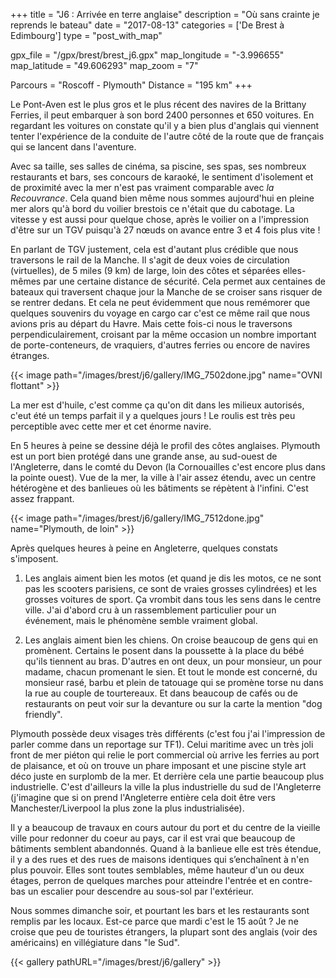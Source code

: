 +++
title = "J6 : Arrivée en terre anglaise"
description = "Où sans crainte je reprends le bateau"
date = "2017-08-13"
categories = ['De Brest à Edimbourg']
type = "post_with_map"

gpx_file = "/gpx/brest/brest_j6.gpx"
map_longitude = "-3.996655"
map_latitude = "49.606293"
map_zoom = "7"

Parcours = "Roscoff - Plymouth"
Distance = "195 km"
+++


Le Pont-Aven est le plus gros et le plus récent des navires de la Brittany Ferries, il peut embarquer à son bord 2400 personnes et 650 voitures. En regardant les voitures on constate qu'il y a bien plus d'anglais qui viennent tenter l'expérience de la conduite de l'autre côté de la route que de français qui se lancent dans l'aventure.

Avec sa taille, ses salles de cinéma, sa piscine, ses spas, ses nombreux restaurants et bars, ses concours de karaoké, le sentiment d'isolement et de proximité avec la mer n'est pas vraiment comparable avec *la Recouvrance*. Cela quand bien même nous sommes aujourd'hui en pleine mer alors qu'à bord du voilier brestois ce n'était que du cabotage. La vitesse y est aussi pour quelque chose, après le voilier on a l'impression d'être sur un TGV puisqu'à 27 nœuds on avance entre 3 et 4 fois plus vite !

En parlant de TGV justement, cela est d'autant plus crédible que nous traversons le rail de la Manche. Il s'agit de deux voies de circulation (virtuelles), de 5 miles (9 km) de large, loin des côtes et séparées elles-mêmes par une certaine distance de sécurité. Cela permet aux centaines de bateaux qui traversent chaque jour la Manche de se croiser sans risquer de se rentrer dedans.
Et cela ne peut évidemment que nous remémorer que quelques souvenirs du voyage en cargo car c'est ce même rail que nous avions pris au départ du Havre. Mais cette fois-ci nous le traversons perpendiculairement, croisant par la même occasion un nombre important de porte-conteneurs, de vraquiers, d'autres ferries ou encore de navires étranges.


{{< image path="/images/brest/j6/gallery/IMG_7502done.jpg" name="OVNI flottant" >}}


La mer est d'huile, c'est comme ça qu'on dit dans les milieux autorisés, c'eut été un temps parfait il y a quelques jours ! Le roulis est très peu perceptible avec cette mer et cet énorme navire.

En 5 heures à peine se dessine déjà le profil des côtes anglaises. Plymouth est un port bien protégé dans une grande anse, au sud-ouest de l'Angleterre, dans le comté du Devon (la Cornouailles c'est encore plus dans la pointe ouest). Vue de la mer, la ville à l'air assez étendu, avec un centre hétérogène et des banlieues où les bâtiments se répètent à l'infini. C'est assez frappant.


{{< image path="/images/brest/j6/gallery/IMG_7512done.jpg" name="Plymouth, de loin" >}}

Après quelques heures à peine en Angleterre, quelques constats s'imposent.

1. Les anglais aiment bien les motos (et quand je dis les motos, ce ne sont pas les scooters parisiens, ce sont de vraies grosses cylindrées) et les grosses voitures de sport. Ça vrombit dans tous les sens dans le centre ville. J'ai d'abord cru à un rassemblement particulier pour un événement, mais le phénomène semble vraiment global.

2. Les anglais aiment bien les chiens. On croise beaucoup de gens qui en promènent. Certains le posent dans la poussette à la place du bébé qu'ils tiennent au bras. D'autres en ont deux, un pour monsieur, un pour madame, chacun promenant le sien. Et tout le monde est concerné, du monsieur rasé, barbu et plein de tatouage qui se promène torse nu dans la rue au couple de tourtereaux. Et dans beaucoup de cafés ou de restaurants on peut voir sur la devanture ou sur la carte la mention "dog friendly".

Plymouth possède deux visages très différents (c'est fou j'ai l'impression de parler comme dans un reportage sur TF1). Celui maritime avec un très joli front de mer piéton qui relie le port commercial où arrive les ferries au port de plaisance, et où on trouve un phare imposant et une piscine style art déco juste en surplomb de la mer. Et derrière cela une partie beaucoup plus industrielle. C'est d'ailleurs la ville la plus industrielle du sud de l'Angleterre (j'imagine que si on prend l'Angleterre entière cela doit être vers Manchester/Liverpool la plus zone la plus industrialisée).

Il y a beaucoup de travaux en cours autour du port et du centre de la vieille ville pour redonner du coeur au pays, car il est vrai que beaucoup de bâtiments semblent abandonnés. Quand à la banlieue elle est très étendue, il y a des rues et des rues de maisons identiques qui s’enchaînent à n'en plus pouvoir. Elles sont toutes semblables, même hauteur d'un ou deux étages, perron de quelques marches pour atteindre l'entrée et en contre-bas un escalier pour descendre au sous-sol par l'extérieur.

Nous sommes dimanche soir, et pourtant les bars et les restaurants sont remplis par les locaux. Est-ce parce que mardi c'est le 15 août ? Je ne croise que peu de touristes étrangers, la plupart sont des anglais (voir des américains) en villégiature dans "le Sud".

{{< gallery pathURL="/images/brest/j6/gallery" >}}
